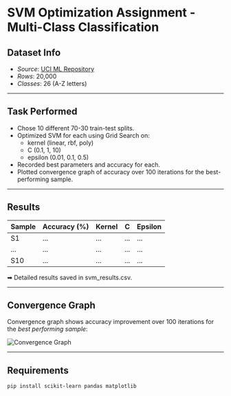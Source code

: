 # SVM Optimization Assignment - Multi-Class Classification


##  Dataset Info

- *Source*: [UCI ML Repository](https://archive.ics.uci.edu/ml/datasets/letter+recognition)
- *Rows*: 20,000
- *Classes*: 26 (A-Z letters)

---

##  Task Performed

- Chose 10 different 70-30 train-test splits.
- Optimized SVM for each using Grid Search on:
  - kernel (linear, rbf, poly)
  - C (0.1, 1, 10)
  - epsilon (0.01, 0.1, 0.5)
- Recorded best parameters and accuracy for each.
- Plotted convergence graph of accuracy over 100 iterations for the best-performing sample.

---

##  Results

| Sample | Accuracy (%) | Kernel | C   | Epsilon |
|--------|--------------|--------|-----|---------|
| S1     | ...          | ...    | ... | ...     |
| ...    | ...          | ...    | ... | ...     |
| S10    | ...          | ...    | ... | ...     |

➡ Detailed results saved in svm_results.csv.

---

##  Convergence Graph

Convergence graph shows accuracy improvement over 100 iterations for the *best performing sample*:

![Convergence Graph](convergence_graph.png)

---

##  Requirements

```bash
pip install scikit-learn pandas matplotlib
